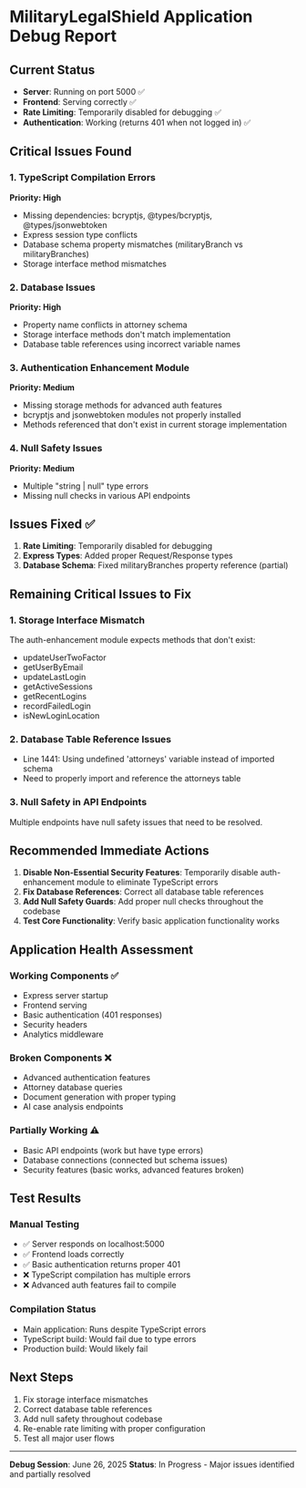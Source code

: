 # MilitaryLegalShield Application Debug Report

## Current Status
- **Server**: Running on port 5000 ✅
- **Frontend**: Serving correctly ✅
- **Rate Limiting**: Temporarily disabled for debugging ✅
- **Authentication**: Working (returns 401 when not logged in) ✅

## Critical Issues Found

### 1. TypeScript Compilation Errors
**Priority: High**
- Missing dependencies: bcryptjs, @types/bcryptjs, @types/jsonwebtoken
- Express session type conflicts
- Database schema property mismatches (militaryBranch vs militaryBranches)
- Storage interface method mismatches

### 2. Database Issues
**Priority: High**
- Property name conflicts in attorney schema
- Storage interface methods don't match implementation
- Database table references using incorrect variable names

### 3. Authentication Enhancement Module
**Priority: Medium**
- Missing storage methods for advanced auth features
- bcryptjs and jsonwebtoken modules not properly installed
- Methods referenced that don't exist in current storage implementation

### 4. Null Safety Issues
**Priority: Medium**
- Multiple "string | null" type errors
- Missing null checks in various API endpoints

## Issues Fixed ✅

1. **Rate Limiting**: Temporarily disabled for debugging
2. **Express Types**: Added proper Request/Response types
3. **Database Schema**: Fixed militaryBranches property reference (partial)

## Remaining Critical Issues to Fix

### 1. Storage Interface Mismatch
The auth-enhancement module expects methods that don't exist:
- updateUserTwoFactor
- getUserByEmail
- updateLastLogin
- getActiveSessions
- getRecentLogins
- recordFailedLogin
- isNewLoginLocation

### 2. Database Table Reference Issues
- Line 1441: Using undefined 'attorneys' variable instead of imported schema
- Need to properly import and reference the attorneys table

### 3. Null Safety in API Endpoints
Multiple endpoints have null safety issues that need to be resolved.

## Recommended Immediate Actions

1. **Disable Non-Essential Security Features**: Temporarily disable auth-enhancement module to eliminate TypeScript errors
2. **Fix Database References**: Correct all database table references
3. **Add Null Safety Guards**: Add proper null checks throughout the codebase
4. **Test Core Functionality**: Verify basic application functionality works

## Application Health Assessment

### Working Components ✅
- Express server startup
- Frontend serving
- Basic authentication (401 responses)
- Security headers
- Analytics middleware

### Broken Components ❌
- Advanced authentication features
- Attorney database queries
- Document generation with proper typing
- AI case analysis endpoints

### Partially Working ⚠️
- Basic API endpoints (work but have type errors)
- Database connections (connected but schema issues)
- Security features (basic works, advanced features broken)

## Test Results

### Manual Testing
- ✅ Server responds on localhost:5000
- ✅ Frontend loads correctly
- ✅ Basic authentication returns proper 401
- ❌ TypeScript compilation has multiple errors
- ❌ Advanced auth features fail to compile

### Compilation Status
- Main application: Runs despite TypeScript errors
- TypeScript build: Would fail due to type errors
- Production build: Would likely fail

## Next Steps

1. Fix storage interface mismatches
2. Correct database table references
3. Add null safety throughout codebase
4. Re-enable rate limiting with proper configuration
5. Test all major user flows

---
**Debug Session**: June 26, 2025
**Status**: In Progress - Major issues identified and partially resolved